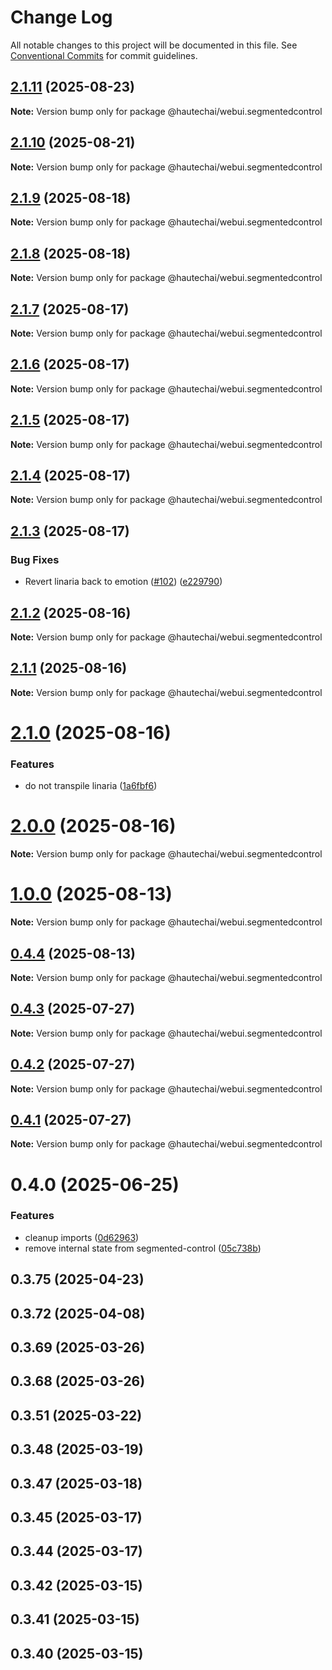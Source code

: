 # Change Log

All notable changes to this project will be documented in this file.
See [Conventional Commits](https://conventionalcommits.org) for commit guidelines.

## [2.1.11](https://github.com/HautechAI/webui/compare/@hautechai/webui.segmentedcontrol@2.1.10...@hautechai/webui.segmentedcontrol@2.1.11) (2025-08-23)

**Note:** Version bump only for package @hautechai/webui.segmentedcontrol

## [2.1.10](https://github.com/HautechAI/webui/compare/@hautechai/webui.segmentedcontrol@2.1.9...@hautechai/webui.segmentedcontrol@2.1.10) (2025-08-21)

**Note:** Version bump only for package @hautechai/webui.segmentedcontrol

## [2.1.9](https://github.com/HautechAI/webui/compare/@hautechai/webui.segmentedcontrol@2.1.8...@hautechai/webui.segmentedcontrol@2.1.9) (2025-08-18)

**Note:** Version bump only for package @hautechai/webui.segmentedcontrol

## [2.1.8](https://github.com/HautechAI/webui/compare/@hautechai/webui.segmentedcontrol@2.1.7...@hautechai/webui.segmentedcontrol@2.1.8) (2025-08-18)

**Note:** Version bump only for package @hautechai/webui.segmentedcontrol

## [2.1.7](https://github.com/HautechAI/webui/compare/@hautechai/webui.segmentedcontrol@2.1.6...@hautechai/webui.segmentedcontrol@2.1.7) (2025-08-17)

**Note:** Version bump only for package @hautechai/webui.segmentedcontrol

## [2.1.6](https://github.com/HautechAI/webui/compare/@hautechai/webui.segmentedcontrol@2.1.5...@hautechai/webui.segmentedcontrol@2.1.6) (2025-08-17)

**Note:** Version bump only for package @hautechai/webui.segmentedcontrol

## [2.1.5](https://github.com/HautechAI/webui/compare/@hautechai/webui.segmentedcontrol@2.1.4...@hautechai/webui.segmentedcontrol@2.1.5) (2025-08-17)

**Note:** Version bump only for package @hautechai/webui.segmentedcontrol

## [2.1.4](https://github.com/HautechAI/webui/compare/@hautechai/webui.segmentedcontrol@2.1.3...@hautechai/webui.segmentedcontrol@2.1.4) (2025-08-17)

**Note:** Version bump only for package @hautechai/webui.segmentedcontrol

## [2.1.3](https://github.com/HautechAI/webui/compare/@hautechai/webui.segmentedcontrol@2.1.2...@hautechai/webui.segmentedcontrol@2.1.3) (2025-08-17)

### Bug Fixes

- Revert linaria back to emotion ([#102](https://github.com/HautechAI/webui/issues/102)) ([e229790](https://github.com/HautechAI/webui/commit/e229790dae8eba4b3037bbe41365e5a73ab7f6dc))

## [2.1.2](https://github.com/HautechAI/webui/compare/@hautechai/webui.segmentedcontrol@2.1.1...@hautechai/webui.segmentedcontrol@2.1.2) (2025-08-16)

**Note:** Version bump only for package @hautechai/webui.segmentedcontrol

## [2.1.1](https://github.com/HautechAI/webui/compare/@hautechai/webui.segmentedcontrol@2.1.0...@hautechai/webui.segmentedcontrol@2.1.1) (2025-08-16)

**Note:** Version bump only for package @hautechai/webui.segmentedcontrol

# [2.1.0](https://github.com/HautechAI/webui/compare/@hautechai/webui.segmentedcontrol@1.0.0...@hautechai/webui.segmentedcontrol@2.1.0) (2025-08-16)

### Features

- do not transpile linaria ([1a6fbf6](https://github.com/HautechAI/webui/commit/1a6fbf6353a0e5028040006b5045170cf83f1ba0))

# [2.0.0](https://github.com/HautechAI/webui/compare/@hautechai/webui.segmentedcontrol@1.0.0...@hautechai/webui.segmentedcontrol@2.0.0) (2025-08-16)

**Note:** Version bump only for package @hautechai/webui.segmentedcontrol

# [1.0.0](https://github.com/HautechAI/webui/compare/@hautechai/webui.segmentedcontrol@0.4.4...@hautechai/webui.segmentedcontrol@1.0.0) (2025-08-13)

**Note:** Version bump only for package @hautechai/webui.segmentedcontrol

## [0.4.4](https://github.com/HautechAI/webui/compare/@hautechai/webui.segmentedcontrol@0.4.3...@hautechai/webui.segmentedcontrol@0.4.4) (2025-08-13)

**Note:** Version bump only for package @hautechai/webui.segmentedcontrol

## [0.4.3](https://github.com/HautechAI/webui/compare/@hautechai/webui.segmentedcontrol@0.4.2...@hautechai/webui.segmentedcontrol@0.4.3) (2025-07-27)

**Note:** Version bump only for package @hautechai/webui.segmentedcontrol

## [0.4.2](https://github.com/HautechAI/webui/compare/@hautechai/webui.segmentedcontrol@0.4.1...@hautechai/webui.segmentedcontrol@0.4.2) (2025-07-27)

**Note:** Version bump only for package @hautechai/webui.segmentedcontrol

## [0.4.1](https://github.com/HautechAI/webui/compare/@hautechai/webui.segmentedcontrol@0.4.0...@hautechai/webui.segmentedcontrol@0.4.1) (2025-07-27)

**Note:** Version bump only for package @hautechai/webui.segmentedcontrol

# 0.4.0 (2025-06-25)

### Features

- cleanup imports ([0d62963](https://github.com/HautechAI/webui/commit/0d62963d210ff476ec3c8c68ab63df79287d4a85))
- remove internal state from segmented-control ([05c738b](https://github.com/HautechAI/webui/commit/05c738bbe19376fe2632d197e3e156887a122396))

## 0.3.75 (2025-04-23)

## 0.3.72 (2025-04-08)

## 0.3.69 (2025-03-26)

## 0.3.68 (2025-03-26)

## 0.3.51 (2025-03-22)

## 0.3.48 (2025-03-19)

## 0.3.47 (2025-03-18)

## 0.3.45 (2025-03-17)

## 0.3.44 (2025-03-17)

## 0.3.42 (2025-03-15)

## 0.3.41 (2025-03-15)

## 0.3.40 (2025-03-15)
